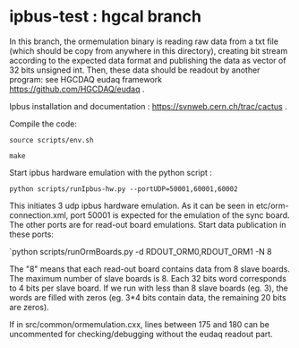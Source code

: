 # ipbus-test : hgcal branch

In this branch, the ormemulation binary is reading raw data from a txt file (which should be copy from anywhere in this directory), creating bit stream according to the expected data format and publishing the data as vector of 32 bits unsigned int. Then, these data should be readout by another program: see HGCDAQ eudaq framework https://github.com/HGCDAQ/eudaq .

Ipbus installation and documentation : https://svnweb.cern.ch/trac/cactus .

Compile the code: 

`source scripts/env.sh`

`make`

Start ipbus hardware emulation with the python script :

`python scripts/runIpbus-hw.py --portUDP=50001,60001,60002`

This initiates 3 udp ipbus hardware emulation. As it can be seen in etc/orm-connection.xml, port 50001 is expected for the emulation of the sync board. The other ports are for read-out board emulations.
Start data publication in these ports: 

`python scripts/runOrmBoards.py -d RDOUT_ORM0,RDOUT_ORM1 -N 8

The "8" means that each read-out board contains data from 8 slave boards. The maximum number of slave boards is 8. Each 32 bits word corresponds to 4 bits per slave board. If we run with less than 8 slave boards (eg. 3), the words are filled with zeros (eg. 3*4 bits contain data, the remaining 20 bits are zeros).

If in src/common/ormemulation.cxx, lines between 175 and 180 can be uncommented for checking/debugging without the eudaq readout part.